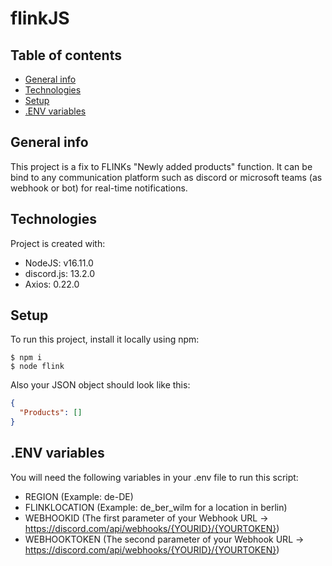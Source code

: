 # flinkJS


## Table of contents
* [General info](#general-info)
* [Technologies](#technologies)
* [Setup](#setup)
* [.ENV variables](#env-variables)

## General info
This project is a fix to FLINKs "Newly added products" function. It can be bind to any communication platform such as discord or microsoft teams (as webhook or bot) for real-time notifications.
	
## Technologies
Project is created with:
* NodeJS: v16.11.0
* discord.js: 13.2.0
* Axios: 0.22.0
	
## Setup
To run this project, install it locally using npm:

```
$ npm i 
$ node flink
```
Also your JSON object should look like this:
```json
{
  "Products": []
}
```
## .ENV variables
You will need the following variables in your .env file to run this script:

* REGION (Example: de-DE)
* FLINKLOCATION (Example: de_ber_wilm for a location in berlin)
* WEBHOOKID (The first parameter of your Webhook URL -> https://discord.com/api/webhooks/{YOURID}/{YOURTOKEN})
* WEBHOOKTOKEN (The second parameter of your Webhook URL -> https://discord.com/api/webhooks/{YOURID}/{YOURTOKEN})

